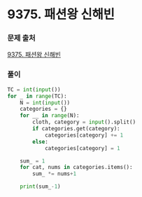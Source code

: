 # 9375. 패션왕 신해빈


### 문제 출처
[9375. 패션왕 신해빈](https://www.acmicpc.net/problem/9375)


### 풀이
```python
TC = int(input())
for _ in range(TC):
    N = int(input())
    categories = {}
    for __ in range(N):
        cloth, category = input().split()
        if categories.get(category):
            categories[category] += 1
        else:
            categories[category] = 1

    sum_ = 1
    for cat, nums in categories.items():
        sum_ *= nums+1

    print(sum_-1)

```
